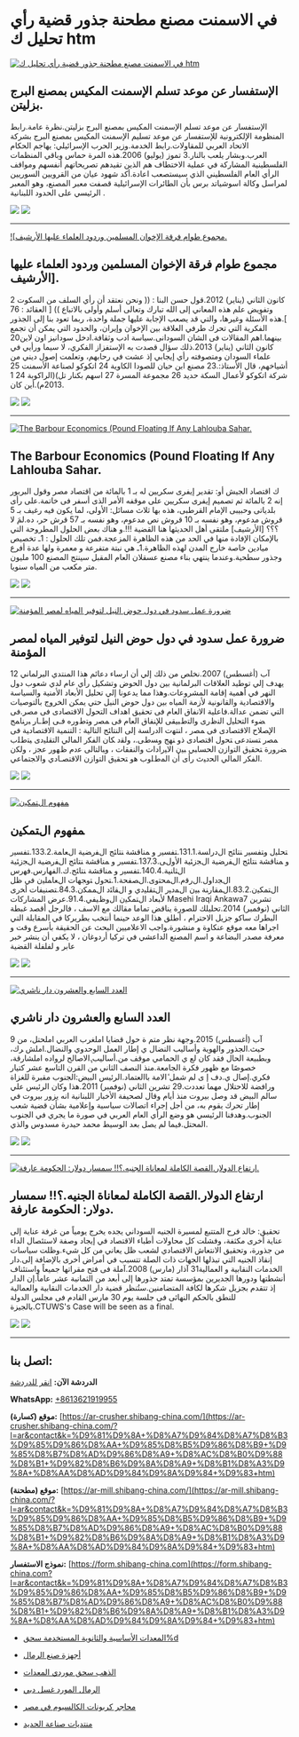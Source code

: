 # في الاسمنت مصنع مطحنة جذور قضية رأي تحليل ك htm

<a href="https://swt.shibang-china.com/?l=ar&img&k=%D9%81%D9%8A+%D8%A7%D9%84%D8%A7%D8%B3%D9%85%D9%86%D8%AA+%D9%85%D8%B5%D9%86%D8%B9+%D9%85%D8%B7%D8%AD%D9%86%D8%A9+%D8%AC%D8%B0%D9%88%D8%B1+%D9%82%D8%B6%D9%8A%D8%A9+%D8%B1%D8%A3%D9%8A+%D8%AA%D8%AD%D9%84%D9%8A%D9%84+%D9%83+htm" target="_blank">![في الاسمنت مصنع مطحنة جذور قضية رأي تحليل ك htm](http://static.shibang-china.com/all-800x300/1110.jpg)</a>

## الإستفسار عن موعد تسلم الإسمنت المكيس بمصنع البرج بزليتن.
الإستفسار عن موعد تسلم الإسمنت المكيس بمصنع البرج بزليتن.نظرة عامة.رابط المنظومة الإلكترونية للإستفسار عن موعد تسليم الإسمنت المكيس بمصنع البرج بشركة الاتحاد العربي للمقاولات.رابط الخدمة.وزير الحرب الإسرائيلي: يهاجم الحكام العرب.وبشار يلعب بالنار.3 تموز (يوليو) 2006.هذه المرة حماس وباقي المنظمات الفلسطينية المشاركة في عملية الاختطاف هم الذين تقيدهم تصريحاتهم أنفسهم ومواقف الرأي العام الفلسطيني الذي سيستصعب اعادة.أكد شهود عيان من القرويين السوريين لمراسل وكالة اسوشياتد برس بأن الطائرات الإسرائيلية قصفت معبر المصنع، وهو المعبر الرئيسي على الحدود اللبنانية .


<a href="https://whatsapp.shibangsoft.com/WhatsApp.php" target="_blank" title="WhatsApp">![](http://static.shibang-china.com/icon/whatsapp.png)</a> <a href="https://swt.shibang-china.com/?l=ar&icon&k=%D9%81%D9%8A+%D8%A7%D9%84%D8%A7%D8%B3%D9%85%D9%86%D8%AA+%D9%85%D8%B5%D9%86%D8%B9+%D9%85%D8%B7%D8%AD%D9%86%D8%A9+%D8%AC%D8%B0%D9%88%D8%B1+%D9%82%D8%B6%D9%8A%D8%A9+%D8%B1%D8%A3%D9%8A+%D8%AA%D8%AD%D9%84%D9%8A%D9%84+%D9%83+htm" target="_blank">![](http://static.shibang-china.com/icon/chat-ar.png)</a>

---

<a href="https://swt.shibang-china.com/?l=ar&img&k=%D9%81%D9%8A+%D8%A7%D9%84%D8%A7%D8%B3%D9%85%D9%86%D8%AA+%D9%85%D8%B5%D9%86%D8%B9+%D9%85%D8%B7%D8%AD%D9%86%D8%A9+%D8%AC%D8%B0%D9%88%D8%B1+%D9%82%D8%B6%D9%8A%D8%A9+%D8%B1%D8%A3%D9%8A+%D8%AA%D8%AD%D9%84%D9%8A%D9%84+%D9%83+htm" target="_blank">![مجموع طوام فرقة الإخوان المسلمين وردود العلماء عليها [الأرشيف.](http://static.shibang-china.com/all-800x300/1144.jpg)</a>

## مجموع طوام فرقة الإخوان المسلمين وردود العلماء عليها [الأرشيف.
2 كانون الثاني (يناير) 2012.قول حسن البنا : (( ونحن نعتقد أن رأي السلف من السكوت وتفويض علم هذه المعاني إلى الله تبارك وتعالى أسلم وأولى بالاتباع )) [ العقائد : 76 ].هذه الأسئلة وغيرها، والتي قد يصعب الإجابة عليها جملة واحدة، ربما تعود بنا إلى الجذور الفكرية التي تحرك طرفي العلاقة بين الإخوان وإيران، والحدود التي يمكن أن تجمع بينهما.اهم المقالات فى الشان السودانى.سياسة ادب وثقافة.ادخل سودانيز اون لاين20 كانون الثاني (يناير) 2013.ذلك سؤال قصدت به الإستفزاز الفكري، لا سيما ورأيي في علماء السودان ومتصوفته رأي إيجابي إذ عشت في رحابهم، وتعلمت إصول ديني من أشياخهم، قال الأستاذ:.23 مصنع ابن حيان للصودا الكاوية 24 اتكوكو لصناعة الأسمنت 25 شركة اتكوكو لأعمال السكة حديد 26 مجموعة المسرة 27 اسهم بكنار تل)(الراكوبة 24 1 2013م).أين كان.


<a href="https://whatsapp.shibangsoft.com/WhatsApp.php" target="_blank" title="WhatsApp">![](http://static.shibang-china.com/icon/whatsapp.png)</a> <a href="https://swt.shibang-china.com/?l=ar&icon&k=%D9%81%D9%8A+%D8%A7%D9%84%D8%A7%D8%B3%D9%85%D9%86%D8%AA+%D9%85%D8%B5%D9%86%D8%B9+%D9%85%D8%B7%D8%AD%D9%86%D8%A9+%D8%AC%D8%B0%D9%88%D8%B1+%D9%82%D8%B6%D9%8A%D8%A9+%D8%B1%D8%A3%D9%8A+%D8%AA%D8%AD%D9%84%D9%8A%D9%84+%D9%83+htm" target="_blank">![](http://static.shibang-china.com/icon/chat-ar.png)</a>

---

<a href="https://swt.shibang-china.com/?l=ar&img&k=%D9%81%D9%8A+%D8%A7%D9%84%D8%A7%D8%B3%D9%85%D9%86%D8%AA+%D9%85%D8%B5%D9%86%D8%B9+%D9%85%D8%B7%D8%AD%D9%86%D8%A9+%D8%AC%D8%B0%D9%88%D8%B1+%D9%82%D8%B6%D9%8A%D8%A9+%D8%B1%D8%A3%D9%8A+%D8%AA%D8%AD%D9%84%D9%8A%D9%84+%D9%83+htm" target="_blank">![The Barbour Economics (Pound Floating If Any Lahlouba Sahar.](http://static.shibang-china.com/all-800x300/623.jpg)</a>

## The Barbour Economics (Pound Floating If Any Lahlouba Sahar.
ك اقتصاد الجيش أو: تقدير إيفرى سكريين له بـ 1 بالمائة من اقتصاد مصر وقول البربور إنه 2 بالمائة ثم تصميم إيفرى سكريين على موقفه الأمر الذى أسفر فى خاتمة.على رأى بلدياتى وحبيبى الإمام القرطبى، هذه بها ثلاث مسائل: الأولى، لما يكون فيه رغيف بـ 5 قروش مدعوم، وهو نفسه بـ 10 قروش نص مدعوم، وهو نفسه بـ 57 قرش حر، ده.لمَ لا ؟؟؟ [الأرشيف] ملتقى أهل الحديثها هنا القضية !!!.و هناك بعض الحلول المطروحة التي بالإمكان الإفادة منها في الحد من هذه الظاهرة المزعجة.فمن تلك الحلول : 1ـ تخصيص ميادين خاصة خارج المدن لهذه الظاهرة.1ـ هي نبتة متفرعة و معمرة ولها عدة أفرع وجذور سطحية.وعندما ينتهي بناء مصنع عسقلان العام المقبل سينتج المصنع 100 مليون متر مكعب من المياه سنويا.


<a href="https://whatsapp.shibangsoft.com/WhatsApp.php" target="_blank" title="WhatsApp">![](http://static.shibang-china.com/icon/whatsapp.png)</a> <a href="https://swt.shibang-china.com/?l=ar&icon&k=%D9%81%D9%8A+%D8%A7%D9%84%D8%A7%D8%B3%D9%85%D9%86%D8%AA+%D9%85%D8%B5%D9%86%D8%B9+%D9%85%D8%B7%D8%AD%D9%86%D8%A9+%D8%AC%D8%B0%D9%88%D8%B1+%D9%82%D8%B6%D9%8A%D8%A9+%D8%B1%D8%A3%D9%8A+%D8%AA%D8%AD%D9%84%D9%8A%D9%84+%D9%83+htm" target="_blank">![](http://static.shibang-china.com/icon/chat-ar.png)</a>

---

<a href="https://swt.shibang-china.com/?l=ar&img&k=%D9%81%D9%8A+%D8%A7%D9%84%D8%A7%D8%B3%D9%85%D9%86%D8%AA+%D9%85%D8%B5%D9%86%D8%B9+%D9%85%D8%B7%D8%AD%D9%86%D8%A9+%D8%AC%D8%B0%D9%88%D8%B1+%D9%82%D8%B6%D9%8A%D8%A9+%D8%B1%D8%A3%D9%8A+%D8%AA%D8%AD%D9%84%D9%8A%D9%84+%D9%83+htm" target="_blank">![ضرورة عمل سدود في دول حوض النيل لتوفير المياه لمصر المؤمنة](http://static.shibang-china.com/all-800x300/120.jpg)</a>

## ضرورة عمل سدود في دول حوض النيل لتوفير المياه لمصر المؤمنة
12 آب (أغسطس) 2007.نخلص من ذلك إلي أن ارساء دعائم هذا المنتدي البرلماني يهدف إلي توطيد العلاقات البرلمانية بين دول الحوض وتشكيل رأي عام لدي شعوب دول النهر في أهمية إقامة المشروعات.وهذا مما يدعونا إلي تحليل الأبعاد الأمنية والسياسة والاقتصادية والقانونية لأزمة المياه بين دول حوض النيل حتي يمكن الخروج بالتوصيات التي تضمن عدالة.فاعلية الانفاق العام فى تحقيق اهداف التحول الاقتصادى فى مصر.ﻓﻰ ﻀﻭﺀ ﺍﻟﺘﺤﻠﻴل ﺍﻟﻨﻅﺭﻯ ﻭﺍﻟﺘﻁﺒﻴﻘﻰ ﻟﻺﻨﻔﺎﻕ ﺍﻟﻌﺎﻡ ﻓﻰ ﻤﺼﺭ ﻭﺘﻁﻭﺭﻩ ﻓـﻰ ﺇﻁـﺎﺭ ﺒﺭﻨﺎﻤﺞ ﺍﻹﺼﻼﺡ ﺍﻻﻗﺘﺼﺎﺩﻯ ﻓﻰ ﻤﺼﺭ ، ﺍﻨﺘﻬﺕ ﺍﻟﺩﺭﺍﺴﺔ ﺇﻟﻰ ﺍﻟﻨﺘﺎﺌﺞ ﺍﻟﺘﺎﻟﻴﺔ : ﺍﻟﺘﻨﻤﻴﺔ ﺍﻻﻗﺘﺼﺎﺩﻴﺔ ﻓﻰ ﻤﺼﺭ ﺘﺴﺘﺩﻋﻰ ﺘﺤﻭل ﺍﻗﺘﺼﺎﺩﻯ ﺫﻭ ﻨﻬﺞ ﻭﺴﻁﻰ‪‬.، ﻭﻟﻘﺩ ﻜﺎﻥ ﺍﻟﻔﻜﺭ ﺍﻟﻤﺎﻟﻲ ﺍﻟﺘﻘﻠﻴﺩﻯ ﻴﺘﻁﻠﺏ ﻀﺭﻭﺭﺓ ﺘﺤﻘﻴﻕ ﺍﻟﺘﻭﺍﺯﻥ ﺍﻟﺤﺴﺎﺒﻲ ﺒﻴﻥ ﺍﻻﻴﺭﺍﺩﺍﺕ ﻭﺍﻟﻨﻔﻘﺎﺕ ، ﻭﺒﺎﻟﺘﺎﻟﻰ ﻋﺩﻡ ﻅﻬﻭﺭ ﻋﺠﺯ ، ﻭﻟﻜﻥ ﺍﻟﻔﻜﺭ ﺍﻟﻤﺎﻟﻲ ﺍﻟﺤﺩﻴﺙ ﺭﺃﻯ ﺃﻥ ﺍﻟﻤﻁﻠﻭﺏ ﻫﻭ ﺘﺤﻘﻴﻕ ﺍﻟﺘﻭﺍﺯﻥ ﺍﻻﻗﺘﺼـﺎﺩﻱ ﻭﺍﻻﺠﺘﻤﺎﻋﻲ.


<a href="https://whatsapp.shibangsoft.com/WhatsApp.php" target="_blank" title="WhatsApp">![](http://static.shibang-china.com/icon/whatsapp.png)</a> <a href="https://swt.shibang-china.com/?l=ar&icon&k=%D9%81%D9%8A+%D8%A7%D9%84%D8%A7%D8%B3%D9%85%D9%86%D8%AA+%D9%85%D8%B5%D9%86%D8%B9+%D9%85%D8%B7%D8%AD%D9%86%D8%A9+%D8%AC%D8%B0%D9%88%D8%B1+%D9%82%D8%B6%D9%8A%D8%A9+%D8%B1%D8%A3%D9%8A+%D8%AA%D8%AD%D9%84%D9%8A%D9%84+%D9%83+htm" target="_blank">![](http://static.shibang-china.com/icon/chat-ar.png)</a>

---

<a href="https://swt.shibang-china.com/?l=ar&img&k=%D9%81%D9%8A+%D8%A7%D9%84%D8%A7%D8%B3%D9%85%D9%86%D8%AA+%D9%85%D8%B5%D9%86%D8%B9+%D9%85%D8%B7%D8%AD%D9%86%D8%A9+%D8%AC%D8%B0%D9%88%D8%B1+%D9%82%D8%B6%D9%8A%D8%A9+%D8%B1%D8%A3%D9%8A+%D8%AA%D8%AD%D9%84%D9%8A%D9%84+%D9%83+htm" target="_blank">![ﻤﻔﻬوم اﻝﺘﻤﻜﻴن](http://static.shibang-china.com/all-800x300/1297.jpg)</a>

## ﻤﻔﻬوم اﻝﺘﻤﻜﻴن
ﺘﺤﻠﻴل وﺘﻔﺴﻴر ﻨﺘﺎﺌﺞ اﻝدراﺴﺔ.131.1.ﺘﻔﺴﻴر و ﻤﻨﺎﻗﺸﺔ ﻨﺘﺎﺌﺞ اﻝﻔرﻀﻴﺔ اﻝﻌﺎﻤﺔ.133.2.ﺘﻔﺴﻴر و ﻤﻨﺎﻗﺸﺔ ﻨﺘﺎﺌﺞ اﻝﻔرﻀﻴﺔ اﻝﺠزﺌﻴﺔ اﻷوﻝﻰ.137.3.ﺘﻔﺴﻴر و ﻤﻨﺎﻗﺸﺔ ﻨﺘﺎﺌﺞ اﻝﻔرﻀﻴﺔ اﻝﺠزﺌﻴﺔ اﻝﺜﺎﻨﻴﺔ.140.4.ﺘﻔﺴﻴر و ﻤﻨﺎﻗﺸﺔ ﻨﺘﺎﺌﺞ.ك.اﻟﻔﻬﺎرس.ﻓﻬرس اﻝﺠداول.اﻝرﻗم.اﻝﻤﺤﺘوى.اﻝﺼﻔﺤﺔ.1.ﺘﺤول ﺘوﺠﻬﺎت اﻝﻌﺎﻤﻠﻴن ﻓﻲ ظل اﻝﺘﻤﻜﻴن.83.2.اﻝﻤﻘﺎرﻨﺔ ﺒﻴن اﻝﻤدﻴر اﻝﺘﻘﻠﻴدي و اﻝﻘﺎﺌد اﻝﻤﻤﻜن.84.3.ﺘﺼﻨﻴﻔﺎت أﺨرى ﻷﺒﻌﺎد اﻝﺘﻤﻜﻴن اﻝوظﻴﻔﻲ.91.4.عرض المشاركات Masehi Iraqi Ankawa7 تشرين الثاني (نوفمبر) 2014.تحليلك للصورة يناقض تماما مقالك مع الاسف ، فالرجل أقصد غبطة البطرك ساكو جزيل الاحترام ، أطلق هذا الوعد حينما أنتخب بطريركا في المقابلة التي اجراها معه موقع عنكاوة و منشورة.واجب الاعلاميين البحث عن الحقيقة بأسرع وقت و معرفة مصدر البضاعة و اسم المصنع الداعشي في تركيا أردوغان ، لا يكفي أن ينشر خبر عابر و لفلفلة القضية


<a href="https://whatsapp.shibangsoft.com/WhatsApp.php" target="_blank" title="WhatsApp">![](http://static.shibang-china.com/icon/whatsapp.png)</a> <a href="https://swt.shibang-china.com/?l=ar&icon&k=%D9%81%D9%8A+%D8%A7%D9%84%D8%A7%D8%B3%D9%85%D9%86%D8%AA+%D9%85%D8%B5%D9%86%D8%B9+%D9%85%D8%B7%D8%AD%D9%86%D8%A9+%D8%AC%D8%B0%D9%88%D8%B1+%D9%82%D8%B6%D9%8A%D8%A9+%D8%B1%D8%A3%D9%8A+%D8%AA%D8%AD%D9%84%D9%8A%D9%84+%D9%83+htm" target="_blank">![](http://static.shibang-china.com/icon/chat-ar.png)</a>

---

<a href="https://swt.shibang-china.com/?l=ar&img&k=%D9%81%D9%8A+%D8%A7%D9%84%D8%A7%D8%B3%D9%85%D9%86%D8%AA+%D9%85%D8%B5%D9%86%D8%B9+%D9%85%D8%B7%D8%AD%D9%86%D8%A9+%D8%AC%D8%B0%D9%88%D8%B1+%D9%82%D8%B6%D9%8A%D8%A9+%D8%B1%D8%A3%D9%8A+%D8%AA%D8%AD%D9%84%D9%8A%D9%84+%D9%83+htm" target="_blank">![العدد السابع والعشرون دار ناشري](http://static.shibang-china.com/all-800x300/206.jpg)</a>

## العدد السابع والعشرون دار ناشري
9 آب (أغسطس) 2015.وجهة نظر متم ة حول قضايا املغرب العربي املحتل، من حيث.الجذور والهوية وأساليب النضال ي إطار العمل الوحدوي والنضال.املش ﺮك، وبطبيعة الحال فقد كان لع ي الحمامي موقف من.أساليب.ٕالاصالح لروادﻩ املشارقة، خصوصًا مع ظهور فكرة الجامعة.منذ النصف الثاني من القرن التاسع عشر كتيار فكري.إصال ي.دف إ ى لم شمل ٔالامة باالعتماد.الرئيس البيض:الجنوب مقبرة للغزاة ورافضة للاحتلال مهما تعددت.29 تشرين الثاني (نوفمبر) 2011.هذا وكان الرئيس علي سالم البيض قد وصل بيروت منذ أيام وقال لصحيفة الأخبار اللبنانية انه يزور بيروت في إطار تحرك يقوم به، من أجل إجراء اتصالات سياسية وإعلامية بشأن قضية شعب الجنوب.وهدفنا الرئيسي هو وضع الرأي العام العربي في صورة ما يجري في الجنوب المحتل.فيما لم يصل بعد الوسيط محمد حيدرة مسدوس والذي.


<a href="https://whatsapp.shibangsoft.com/WhatsApp.php" target="_blank" title="WhatsApp">![](http://static.shibang-china.com/icon/whatsapp.png)</a> <a href="https://swt.shibang-china.com/?l=ar&icon&k=%D9%81%D9%8A+%D8%A7%D9%84%D8%A7%D8%B3%D9%85%D9%86%D8%AA+%D9%85%D8%B5%D9%86%D8%B9+%D9%85%D8%B7%D8%AD%D9%86%D8%A9+%D8%AC%D8%B0%D9%88%D8%B1+%D9%82%D8%B6%D9%8A%D8%A9+%D8%B1%D8%A3%D9%8A+%D8%AA%D8%AD%D9%84%D9%8A%D9%84+%D9%83+htm" target="_blank">![](http://static.shibang-china.com/icon/chat-ar.png)</a>

---

<a href="https://swt.shibang-china.com/?l=ar&img&k=%D9%81%D9%8A+%D8%A7%D9%84%D8%A7%D8%B3%D9%85%D9%86%D8%AA+%D9%85%D8%B5%D9%86%D8%B9+%D9%85%D8%B7%D8%AD%D9%86%D8%A9+%D8%AC%D8%B0%D9%88%D8%B1+%D9%82%D8%B6%D9%8A%D8%A9+%D8%B1%D8%A3%D9%8A+%D8%AA%D8%AD%D9%84%D9%8A%D9%84+%D9%83+htm" target="_blank">![ارتفاع الدولار.القصة الكاملة لمعاناة الجنيه.؟!! سمسار دولار: الحكومة عارفة.](http://static.shibang-china.com/all-800x300/650.jpg)</a>

## ارتفاع الدولار.القصة الكاملة لمعاناة الجنيه.؟!! سمسار دولار: الحكومة عارفة.
تحقيق: خالد فرح المتتبع لمسيرة الجنيه السوداني يجده يخرج يومياً من غرفة عناية إلى عناية أخرى مكثفة، وفشلت كل محاولات أطباء الاقتصاد في إيجاد وصفة لاستئصال الداء من جذورة، وتحقيق الانتعاش الاقتصادي لشعب ظل يعاني من كل شيء.وظلت سياسات إنقاذ الجنيه التي تبذلها الجهات ذات الصلة تتسبب في أمراض أخرى بالإضافة إلى.دار الخدمات النقابية و العمالية31 آذار (مارس) 2008.آملة فى فتح مقراتها جميعاً واستئناف أنشطتها ودورها الجديرين بمؤسسة تمتد جذورها إلى أبعد من الثمانية عشر عاماً.إن الدار إذ تتقدم بجزيل شكرها لكافة المتضامنين.ستُنظر قضية دار الخدمات النقابية والعمالية للنطق بالحكم النهائى فى جلسة يوم 30 مارس القادم فى مجلس الدولة بالجيزة.CTUWS&#39;s Case will be seen as a final.


<a href="https://whatsapp.shibangsoft.com/WhatsApp.php" target="_blank" title="WhatsApp">![](http://static.shibang-china.com/icon/whatsapp.png)</a> <a href="https://swt.shibang-china.com/?l=ar&icon&k=%D9%81%D9%8A+%D8%A7%D9%84%D8%A7%D8%B3%D9%85%D9%86%D8%AA+%D9%85%D8%B5%D9%86%D8%B9+%D9%85%D8%B7%D8%AD%D9%86%D8%A9+%D8%AC%D8%B0%D9%88%D8%B1+%D9%82%D8%B6%D9%8A%D8%A9+%D8%B1%D8%A3%D9%8A+%D8%AA%D8%AD%D9%84%D9%8A%D9%84+%D9%83+htm" target="_blank">![](http://static.shibang-china.com/icon/chat-ar.png)</a>

---
## اتصل بنا:

**الدردشة الآن:** [انقر للدردشة](https://swt.shibang-china.com?l=ar&contact&k=%D9%81%D9%8A+%D8%A7%D9%84%D8%A7%D8%B3%D9%85%D9%86%D8%AA+%D9%85%D8%B5%D9%86%D8%B9+%D9%85%D8%B7%D8%AD%D9%86%D8%A9+%D8%AC%D8%B0%D9%88%D8%B1+%D9%82%D8%B6%D9%8A%D8%A9+%D8%B1%D8%A3%D9%8A+%D8%AA%D8%AD%D9%84%D9%8A%D9%84+%D9%83+htm)

**WhatsApp:**  [+8613621919955](https://whatsapp.shibangsoft.com/WhatsApp.php)

**موقع (كسارة):** [https://ar-crusher.shibang-china.com/](https://ar-crusher.shibang-china.com/?l=ar&contact&k=%D9%81%D9%8A+%D8%A7%D9%84%D8%A7%D8%B3%D9%85%D9%86%D8%AA+%D9%85%D8%B5%D9%86%D8%B9+%D9%85%D8%B7%D8%AD%D9%86%D8%A9+%D8%AC%D8%B0%D9%88%D8%B1+%D9%82%D8%B6%D9%8A%D8%A9+%D8%B1%D8%A3%D9%8A+%D8%AA%D8%AD%D9%84%D9%8A%D9%84+%D9%83+htm)

**موقع (مطحنة):** [https://ar-mill.shibang-china.com/](https://ar-mill.shibang-china.com/?l=ar&contact&k=%D9%81%D9%8A+%D8%A7%D9%84%D8%A7%D8%B3%D9%85%D9%86%D8%AA+%D9%85%D8%B5%D9%86%D8%B9+%D9%85%D8%B7%D8%AD%D9%86%D8%A9+%D8%AC%D8%B0%D9%88%D8%B1+%D9%82%D8%B6%D9%8A%D8%A9+%D8%B1%D8%A3%D9%8A+%D8%AA%D8%AD%D9%84%D9%8A%D9%84+%D9%83+htm)

**نموذج الاستفسار:** [https://form.shibang-china.com](https://form.shibang-china.com?l=ar&contact&k=%D9%81%D9%8A+%D8%A7%D9%84%D8%A7%D8%B3%D9%85%D9%86%D8%AA+%D9%85%D8%B5%D9%86%D8%B9+%D9%85%D8%B7%D8%AD%D9%86%D8%A9+%D8%AC%D8%B0%D9%88%D8%B1+%D9%82%D8%B6%D9%8A%D8%A9+%D8%B1%D8%A3%D9%8A+%D8%AA%D8%AD%D9%84%D9%8A%D9%84+%D9%83+htm)

* [المعدات الأساسية والثانوية المستخدمة سحق%d](../25/%D8%A7%D9%84%D9%85%D8%B9%D8%AF%D8%A7%D8%AA%20%D8%A7%D9%84%D8%A3%D8%B3%D8%A7%D8%B3%D9%8A%D8%A9%20%D9%88%D8%A7%D9%84%D8%AB%D8%A7%D9%86%D9%88%D9%8A%D8%A9%20%D8%A7%D9%84%D9%85%D8%B3%D8%AA%D8%AE%D8%AF%D9%85%D8%A9%20%D8%B3%D8%AD%D9%82%25d.md)

* [أجهزة صنع الرمال](../23/%D8%A3%D8%AC%D9%87%D8%B2%D8%A9%20%D8%B5%D9%86%D8%B9%20%D8%A7%D9%84%D8%B1%D9%85%D8%A7%D9%84.md)

* [الذهب سحق موردي المعدات](../22/%D8%A7%D9%84%D8%B0%D9%87%D8%A8%20%D8%B3%D8%AD%D9%82%20%D9%85%D9%88%D8%B1%D8%AF%D9%8A%20%D8%A7%D9%84%D9%85%D8%B9%D8%AF%D8%A7%D8%AA.md)

* [الرمال المورد غسل دبي](../23/%D8%A7%D9%84%D8%B1%D9%85%D8%A7%D9%84%20%D8%A7%D9%84%D9%85%D9%88%D8%B1%D8%AF%20%D8%BA%D8%B3%D9%84%20%D8%AF%D8%A8%D9%8A.md)

* [محاجر كربونات الكالسيوم في مصر](../21/%D9%85%D8%AD%D8%A7%D8%AC%D8%B1%20%D9%83%D8%B1%D8%A8%D9%88%D9%86%D8%A7%D8%AA%20%D8%A7%D9%84%D9%83%D8%A7%D9%84%D8%B3%D9%8A%D9%88%D9%85%20%D9%81%D9%8A%20%D9%85%D8%B5%D8%B1.md)

* [منتديات صناعة الحديد](../22/%D9%85%D9%86%D8%AA%D8%AF%D9%8A%D8%A7%D8%AA%20%D8%B5%D9%86%D8%A7%D8%B9%D8%A9%20%D8%A7%D9%84%D8%AD%D8%AF%D9%8A%D8%AF.md)